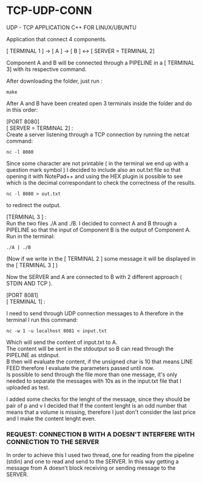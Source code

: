 # TCP-UDP-CONN
UDP - TCP APPLICATION C++ FOR LINUX/UBUNTU  

Application that connect 4 components.  

[ TERMINAL 1 ] -> [ A ] -> [ B ] <-> [ SERVER = TERMINAL 2]

Component A and B will be connected through a PIPELINE in a [ TERMINAL 3] with its respective command.  

After downloading the folder, just run : 
```
make
```
After A and B have been created open 3 terminals inside the folder and do in this order:

[PORT 8080]  
[ SERVER = TERMINAL 2] :  
Create a server listening through a TCP connection by running the netcat command:

```
nc -l 8080 
```

Since some character are not printable ( in the terminal we end up with a question mark symbol ) I decided to include also an out.txt file so that opening it with NotePad++ and using the HEX plugin is possible to see which is the decimal correspondant to check the correctness of the results.
```
nc -l 8080 > out.txt
```
to redirect the output.  

[TERMINAL 3 ] :  
Run the two files ./A and ./B. I decided to connect A and B through a PIPELINE so that the input of Component B is the output of Component A.  
Run in the terminal:  
```
./A | ./B
```
(Now if we write in the [ TERMINAL 2 ] some message it will be displayed in the [ TERMINAL 3 ] )

Now the SERVER and A are connected to B with 2 different approach ( STDIN AND TCP ).  

[PORT 8081]  
[ TERMINAL 1] :  

I need to send through UDP connection messages to A therefore in the terminal I run this command:  

```
nc -w 1 -u localhost 8081 < input.txt
```

Which will send the content of input.txt to A.  
The content will be sent in the stdoutput so B can read through the PIPELINE as stdinput.  
B then will evaluate the content, if the unsigned char is 10 that means LINE FEED therefore I evaluate the parameters passed until now.  
Is possible to send through the file more than one message, it's only needed to separate the messages with 10s as in the input.txt file that I uploaded as test.  
  
  I added some checks for the lenght of the message, since they should be pair of p and v I decided that If the content lenght is an odd number that means that a volume is missing, therefore I just don't consider the last price and I make the content lenght even.
  
 ### REQUEST: CONNECTION B WITH A DOESN'T INTERFERE WITH CONNECTION TO THE SERVER
 
 In order to achieve this I used two thread, one for reading from the pipeline (stdin) and one to read and send to the SERVER. In this way getting a message from A doesn't block receiving or sending message to the SERVER.
  
  
  



